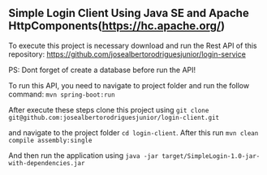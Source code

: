 ## Simple Login Client Using Java SE and Apache HttpComponents(https://hc.apache.org/)

To execute this project is necessary download and run the Rest API of this repository:
https://github.com/josealbertorodriguesjunior/login-service

PS: Dont forget of create a database before run the API!

To run this API, you need to navigate to project folder and run the follow command: `mvn spring-boot:run`

After execute these steps clone this project using `git clone git@github.com:josealbertorodriguesjunior/login-client.git`

and navigate to the project folder `cd login-client`. After this run `mvn clean compile assembly:single`

And then run the application using `java -jar target/SimpleLogin-1.0-jar-with-dependencies.jar`
